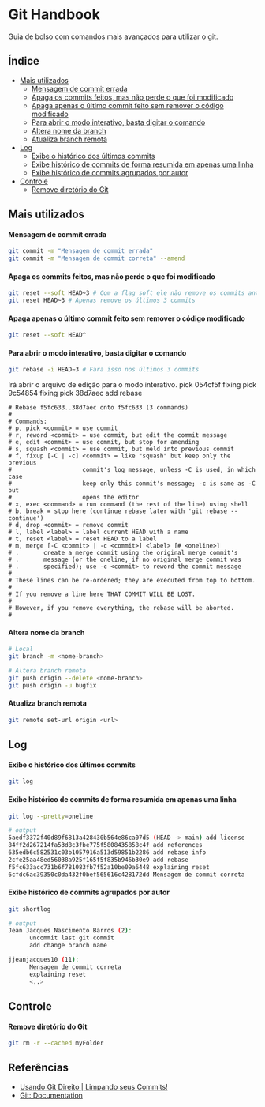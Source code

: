 # Git Handbook

Guia de bolso com comandos mais avançados para utilizar o git.

## Índice

- [Mais utilizados](#mais-utilizados)
  - [Mensagem de commit errada](#mensagem-de-commit-errada)
  - [Apaga os commits feitos, mas não perde o que foi modificado](#apaga-os-commits-feitos-mas-não-perde-o-que-foi-modificado)
  - [Apaga apenas o último commit feito sem remover o código modificado](#apaga-apenas-o-último-commit-feito-sem-remover-o-código-modificado)
  - [Para abrir o modo interativo, basta digitar o comando](#para-abrir-o-modo-interativo-basta-digitar-o-comando)
  - [Altera nome da branch](#altera-nome-da-branch)
  - [Atualiza branch remota](#atualiza-branch-remota)
- [Log](#log)
  - [Exibe o histórico dos últimos commits](#exibe-o-histórico-dos-últimos-commits)
  - [Exibe histórico de commits de forma resumida em apenas uma linha](#exibe-histórico-de-commits-de-forma-resumida-em-apenas-uma-linha)
  - [Exibe histórico de commits agrupados por autor](#exibe-histórico-de-commits-agrupados-por-autor)
- [Controle](#controle)
  - [Remove diretório do Git](#remove-diretório-do-git)

## Mais utilizados

#### Mensagem de commit errada

``` bash
git commit -m "Mensagem de commit errada"
git commit -m "Mensagem de commit correta" --amend
```

#### Apaga os commits feitos, mas não perde o que foi modificado

``` bash
git reset --soft HEAD~3 # Com a flag soft ele não remove os commits anteriores
git reset HEAD~3 # Apenas remove os últimos 3 commits
```

#### Apaga apenas o último commit feito sem remover o código modificado

``` bash
git reset --soft HEAD^
```

#### Para abrir o modo interativo, basta digitar o comando

``` bash
git rebase -i HEAD~3 # Fara isso nos últimos 3 commits
```

Irá abrir o arquivo de edição para o modo interativo.
    pick 054cf5f fixing
    pick 9c54854 fixing
    pick 38d7aec add rebase

    # Rebase f5fc633..38d7aec onto f5fc633 (3 commands)
    #
    # Commands:
    # p, pick <commit> = use commit
    # r, reword <commit> = use commit, but edit the commit message
    # e, edit <commit> = use commit, but stop for amending
    # s, squash <commit> = use commit, but meld into previous commit
    # f, fixup [-C | -c] <commit> = like "squash" but keep only the previous
    #                    commit's log message, unless -C is used, in which case
    #                    keep only this commit's message; -c is same as -C but
    #                    opens the editor
    # x, exec <command> = run command (the rest of the line) using shell
    # b, break = stop here (continue rebase later with 'git rebase --continue')
    # d, drop <commit> = remove commit
    # l, label <label> = label current HEAD with a name
    # t, reset <label> = reset HEAD to a label
    # m, merge [-C <commit> | -c <commit>] <label> [# <oneline>]
    # .       create a merge commit using the original merge commit's
    # .       message (or the oneline, if no original merge commit was
    # .       specified); use -c <commit> to reword the commit message
    #
    # These lines can be re-ordered; they are executed from top to bottom.
    #
    # If you remove a line here THAT COMMIT WILL BE LOST.
    #
    # However, if you remove everything, the rebase will be aborted.
    #

#### Altera nome da branch

``` bash
# Local
git branch -m <nome-branch>

# Altera branch remota
git push origin --delete <nome-branch>
git push origin -u bugfix
```

#### Atualiza branch remota

``` bash
git remote set-url origin <url>
```

## Log

#### Exibe o histórico dos últimos commits

``` bash
git log
```

#### Exibe histórico de commits de forma resumida em apenas uma linha

``` bash
git log --pretty=oneline

# output
5aedf3372f40d89f6813a428430b564e86ca07d5 (HEAD -> main) add license
84ff2d267214fa53d8c3fbe775f5808435858c4f add references
635edb6c582531c03b1057916a513d59851b2286 add rebase info
2cfe25aa48ed56038a925f165f5f835b946b30e9 add rebase
f5fc633acc731b6f781083fb7f52a10be09a6448 explaining reset
6cfdc6ac39350c0da432f0bef565616c428172dd Mensagem de commit correta
```

#### Exibe histórico de commits agrupados por autor

``` bash
git shortlog

# output
Jean Jacques Nascimento Barros (2):
      uncommit last git commit
      add change branch name

jjeanjacques10 (11):
      Mensagem de commit correta
      explaining reset
      <..>
```

## Controle

#### Remove diretório do Git

``` bash
git rm -r --cached myFolder
```

## Referências

- [Usando Git Direito | Limpando seus Commits!](https://youtu.be/6OokP-NE49k)
- [Git: Documentation](https://git-scm.com/docs)
